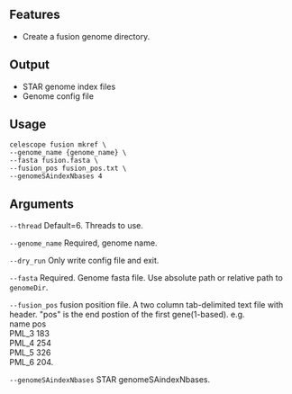 ## Features
- Create a fusion genome directory.

## Output

- STAR genome index files
- Genome config file

## Usage
```
celescope fusion mkref \
--genome_name {genome_name} \
--fasta fusion.fasta \
--fusion_pos fusion_pos.txt \
--genomeSAindexNbases 4
```


## Arguments
`--thread` Default=6. Threads to use.

`--genome_name` Required, genome name.

`--dry_run` Only write config file and exit.

`--fasta` Required. Genome fasta file. Use absolute path or relative path to `genomeDir`.

`--fusion_pos` fusion position file. A two column tab-delimited text file with header.
"pos" is the end postion of the first gene(1-based).
e.g.  
name	pos  
PML_3	183  
PML_4	254  
PML_5	326  
PML_6	204.

`--genomeSAindexNbases` STAR genomeSAindexNbases.

